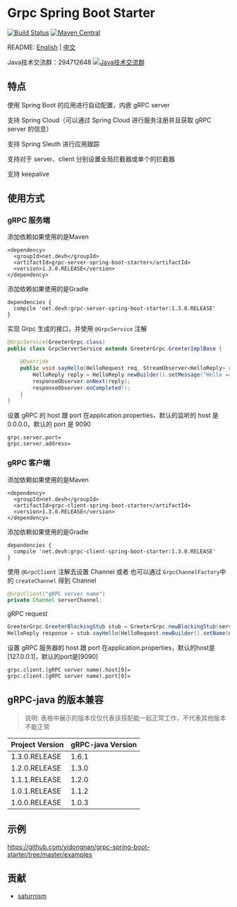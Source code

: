 # Grpc Spring Boot Starter

[![Build Status](https://travis-ci.org/yidongnan/grpc-spring-boot-starter.svg?branch=master)](https://travis-ci.org/yidongnan/grpc-spring-boot-starter)
[![Maven Central](https://maven-badges.herokuapp.com/maven-central/net.devh/grpc-server-spring-boot-starter/badge.svg?style=flat)](https://maven-badges.herokuapp.com/maven-central/net.devh/grpc-server-spring-boot-starter)

README: [English](https://github.com/yidongnan/grpc-spring-boot-starter/blob/master/README.md) | [中文](https://github.com/yidongnan/grpc-spring-boot-starter/blob/master/README-zh.md)

Java技术交流群：294712648 <a target="_blank" href="http://shang.qq.com/wpa/qunwpa?idkey=34ad403ce78380042406f11a122637ea9d66c11ae20f331dff37bc90a4fde939"><img border="0" src="http://pub.idqqimg.com/wpa/images/group.png" alt="Java技术交流群" title="Java技术交流群"></a>

## 特点
使用 Spring Boot 的应用进行自动配置，内嵌 gRPC server

支持 Spring Cloud（可以通过 Spring Cloud 进行服务注册并且获取 gRPC server 的信息）

支持 Spring Sleuth 进行应用跟踪

支持对于 server、client 分别设置全局拦截器或单个的拦截器

支持 keepalive

## 使用方式

### gRPC 服务端

添加依赖如果使用的是Maven

````
<dependency>
  <groupId>net.devh</groupId>
  <artifactId>grpc-server-spring-boot-starter</artifactId>
  <version>1.3.0.RELEASE</version>
</dependency>
````

添加依赖如果使用的是Gradle

````
dependencies {
  compile 'net.devh:grpc-server-spring-boot-starter:1.3.0.RELEASE'
}
````

实现 Grpc 生成的接口，并使用 ``@GrpcService`` 注解

````java
@GrpcService(GreeterGrpc.class)
public class GrpcServerService extends GreeterGrpc.GreeterImplBase {

    @Override
    public void sayHello(HelloRequest req, StreamObserver<HelloReply> responseObserver) {
        HelloReply reply = HelloReply.newBuilder().setMessage("Hello =============> " + req.getName()).build();
        responseObserver.onNext(reply);
        responseObserver.onCompleted();
    }
}
````

设置 gRPC 的 host 跟 port 在application.properties，默认的监听的 host 是 0.0.0.0，默认的 port 是 9090

````
grpc.server.port=
grpc.server.address=
````

### gRPC 客户端

添加依赖如果使用的是Maven

````
<dependency>
  <groupId>net.devh</groupId>
  <artifactId>grpc-client-spring-boot-starter</artifactId>
  <version>1.3.0.RELEASE</version>
</dependency>
````

添加依赖如果使用的是Gradle

````
dependencies {
  compile 'net.devh:grpc-client-spring-boot-starter:1.3.0.RELEASE'
}
````

使用 ``@GrpcClient`` 注解去设置 Channel 或者 也可以通过 ``GrpcChannelFactory``中的 ``createChannel`` 得到 Channel
 
````java
@GrpcClient("gRPC server name")
private Channel serverChannel;
````

gRPC request

````java
GreeterGrpc.GreeterBlockingStub stub = GreeterGrpc.newBlockingStub(serverChannel);
HelloReply response = stub.sayHello(HelloRequest.newBuilder().setName(name).build());
````

设置 gRPC 服务器的 host 跟 port 在application.properties，默认的host是[127.0.0.1]，默认的port是[9090]

````
grpc.client.(gRPC server name).host[0]=
grpc.client.(gRPC server name).port[0]=
````

## gRPC-java 的版本兼容

> 说明: 表格中展示的版本仅仅代表该搭配能一起正常工作，不代表其他版本不能正常

| Project Version  | gRPC-java Version  |
| ---------------- | ------------------ |
| 1.3.0.RELEASE    | 1.6.1              |
| 1.2.0.RELEASE    | 1.3.0              |
| 1.1.1.RELEASE    | 1.2.0              |
| 1.0.1.RELEASE    | 1.1.2              |
| 1.0.0.RELEASE    | 1.0.3              |

## 示例
https://github.com/yidongnan/grpc-spring-boot-starter/tree/master/examples

## 贡献
- [saturnism](https://github.com/saturnism/spring-boot-starter-grpc)

